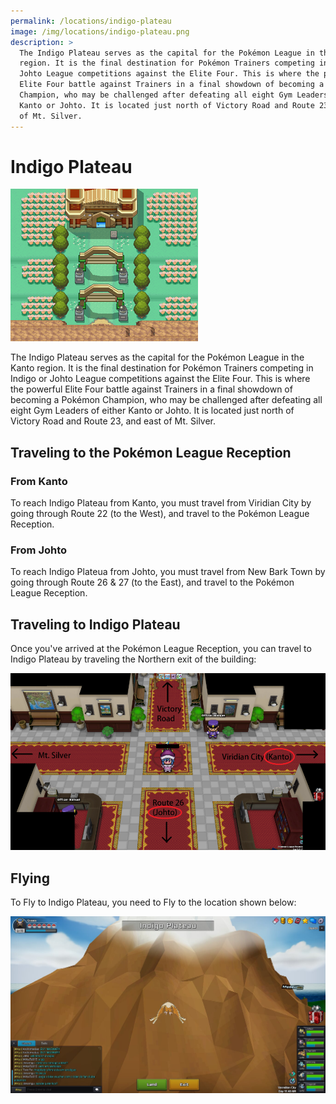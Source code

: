 ```yaml
---
permalink: /locations/indigo-plateau
image: /img/locations/indigo-plateau.png
description: >
  The Indigo Plateau serves as the capital for the Pokémon League in the Kanto
  region. It is the final destination for Pokémon Trainers competing in Indigo or
  Johto League competitions against the Elite Four. This is where the powerful
  Elite Four battle against Trainers in a final showdown of becoming a Pokémon
  Champion, who may be challenged after defeating all eight Gym Leaders of either
  Kanto or Johto. It is located just north of Victory Road and Route 23, and east
  of Mt. Silver.
---
```


# Indigo Plateau

![indigo plateau](/img/locations/indigo-plateau.png)

The Indigo Plateau serves as the capital for the Pokémon League in the Kanto
region. It is the final destination for Pokémon Trainers competing in Indigo or
Johto League competitions against the Elite Four. This is where the powerful
Elite Four battle against Trainers in a final showdown of becoming a Pokémon
Champion, who may be challenged after defeating all eight Gym Leaders of either
Kanto or Johto. It is located just north of Victory Road and Route 23, and east
of Mt. Silver.

## Traveling to the Pokémon League Reception

### From Kanto

To reach Indigo Plateau from Kanto, you must travel from Viridian City by going
through Route 22 (to the West), and travel to the Pokémon League Reception.

### From Johto

To reach Indigo Plateua from Johto, you must travel from New Bark Town by going
through Route 26 & 27 (to the East), and travel to the Pokémon League Reception.

## Traveling to Indigo Plateau

Once you've arrived at the Pokémon League Reception, you can travel to Indigo
Plateau by traveling the Northern exit of the building:

![change regions](/img/maps/switch-regions.png)

## Flying

To Fly to Indigo Plateau, you need to Fly to the location shown below:

![fly to indigo](/img/maps/fly-to-indigo-plateau.png)
